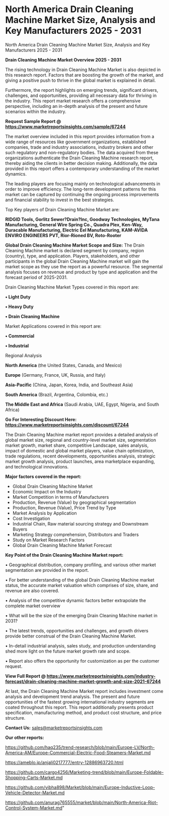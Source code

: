 # North America Drain Cleaning Machine Market Size, Analysis and Key Manufacturers 2025 - 2031
North America Drain Cleaning Machine Market Size, Analysis and Key Manufacturers 2025 - 2031

<Strong> Drain Cleaning Machine Market Overview 2025 - 2031</strong>

The rising technology in Drain Cleaning Machine Market is also depicted in this research report. Factors that are boosting the growth of the market, and giving a positive push to thrive in the global market is explained in detail.

Furthermore, the report highlights on emerging trends, significant drivers, challenges, and opportunities, providing all necessary data for thriving in the industry. This report market research offers a comprehensive perspective, including an in-depth analysis of the present and future scenarios within the industry.

<strong>Request Sample Report @ <a href=https://www.marketreportsinsights.com/sample/67244>https://www.marketreportsinsights.com/sample/67244</a></strong>

The market overview included in this report provides information from a wide range of resources like government organizations, established companies, trade and industry associations, industry brokers and other such regulatory and non-regulatory bodies. The data acquired from these organizations authenticate the Drain Cleaning Machine research report, thereby aiding the clients in better decision making. Additionally, the data provided in this report offers a contemporary understanding of the market dynamics.

The leading players are focusing mainly on technological advancements in order to improve efficiency. The long-term development patterns for this market can be captured by continuing the ongoing process improvements and financial stability to invest in the best strategies.

Top Key players of Drain Cleaning Machine Market are:

<strong>RIDGID Tools, Gorlitz Sewer?Drain?Inc, Goodway Technologies, MyTana Manufacturing, General Wire Spring Co., Quadra Plex, Ken-Way, Duracable Manufacturing, Electric Eel Manufacturing, KAM-AVIDA ENVIRO ENGINEERS PVT, Rior-Rioned BV, Roto-Rooter</strong>

<strong><b>Global Drain Cleaning Machine Market Scope and Size:</b></strong>
The Drain Cleaning Machine market is declared segment by company, region (country), type, and application. Players, stakeholders, and other participants in the global Drain Cleaning Machine market will gain the market scope as they use the report as a powerful resource. The segmental analysis focuses on revenue and product by type and application and the forecast period of 2025-2031.

Drain Cleaning Machine Market Types covered in this report are:

<strong>• Light Duty

• Heavy Duty

• Drain Cleaning Machine</strong>

Market Applications covered in this report are:

<strong>• Commercial

• Industrial</strong> 

Regional Analysis

<strong>North America</strong> (the United States, Canada, and Mexico)

<strong>Europe</strong> (Germany, France, UK, Russia, and Italy)

<strong>Asia-Pacific</strong> (China, Japan, Korea, India, and Southeast Asia)

<strong>South America</strong> (Brazil, Argentina, Colombia, etc.)

<strong>The Middle East and Africa</strong> (Saudi Arabia, UAE, Egypt, Nigeria, and South Africa)

<strong>Go For Interesting Discount Here: <a href=https://www.marketreportsinsights.com/discount/67244>https://www.marketreportsinsights.com/discount/67244</a></strong>

The Drain Cleaning Machine market report provides a detailed analysis of global market size, regional and country-level market size, segmentation market growth, market share, competitive Landscape, sales analysis, impact of domestic and global market players, value chain optimization, trade regulations, recent developments, opportunities analysis, strategic market growth analysis, product launches, area marketplace expanding, and technological innovations.

<strong><b>Major factors covered in the report:</b></strong>
<ul>
  <li>Global Drain Cleaning Machine Market </li>
  <li>Economic Impact on the Industry</li>
  <li>Market Competition in terms of Manufacturers</li>
  <li>Production, Revenue (Value) by geographical segmentation</li>
  <li>Production, Revenue (Value), Price Trend by Type</li>
  <li>Market Analysis by Application</li>
  <li>Cost Investigation</li>
  <li>Industrial Chain, Raw material sourcing strategy and Downstream Buyers</li>
  <li>Marketing Strategy comprehension, Distributors and Traders</li>
  <li>Study on Market Research Factors</li>
  <li>Global Drain Cleaning Machine Market Forecast</li>
</ul>

<strong><b>Key Point of the Drain Cleaning Machine Market report:</b></strong>

• Geographical distribution, company profiling, and various other market segmentation are provided in the report.

• For better understanding of the global Drain Cleaning Machine market status, the accurate market valuation which comprises of size, share, and revenue are also covered.

• Analysis of the competitive dynamic factors better extrapolate the complete market overview

• What will be the size of the emerging Drain Cleaning Machine market in 2031?

• The latest trends, opportunities and challenges, and growth drivers provide better construal of the Drain Cleaning Machine Market.

• In-detail industrial analysis, sales study, and production understanding shed more light on the future market growth rate and scope.

• Report also offers the opportunity for customization as per the customer request.

<strong><b>View Full Report @ <a href=https://www.marketreportsinsights.com/industry-forecast/drain-cleaning-machine-market-growth-and-size-2021-67244>https://www.marketreportsinsights.com/industry-forecast/drain-cleaning-machine-market-growth-and-size-2021-67244</a></b></strong>


At last, the Drain Cleaning Machine Market report includes investment come analysis and development trend analysis. The present and future opportunities of the fastest growing international industry segments are coated throughout this report. This report additionally presents product specification, manufacturing method, and product cost structure, and price structure.

<strong>Contact Us:</strong>
sales@marketreportsinsights.com

<strong>Our other reports:</strong>

<a href=https://github.com/haq235/trend-research/blob/main/Europe-LV/North-America-AM/Europe-Commercial-Electric-Food-Steamers-Market.md>https://github.com/haq235/trend-research/blob/main/Europe-LV/North-America-AM/Europe-Commercial-Electric-Food-Steamers-Market.md</a>

<a href=https://ameblo.jp/anjali0217777/entry-12886963720.html>https://ameblo.jp/anjali0217777/entry-12886963720.html</a>

<a href=https://github.com/cargo4256/Marketing-trend/blob/main/Europe-Foldable-Shopping-Carts-Market.md>https://github.com/cargo4256/Marketing-trend/blob/main/Europe-Foldable-Shopping-Carts-Market.md</a>

<a href=https://github.com/vibha898/Market/blob/main/Europe-Inductive-Loop-Vehicle-Detector-Market.md>https://github.com/vibha898/Market/blob/main/Europe-Inductive-Loop-Vehicle-Detector-Market.md</a>

<a href=https://github.com/anurag765555/market/blob/main/North-America-Riot-Control-System-Market.md>https://github.com/anurag765555/market/blob/main/North-America-Riot-Control-System-Market.md</a>"
